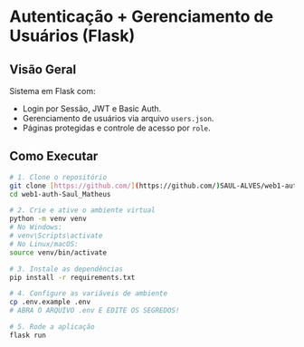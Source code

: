 # Autenticação + Gerenciamento de Usuários (Flask)

## Visão Geral
Sistema em Flask com:
- Login por Sessão, JWT e Basic Auth.
- Gerenciamento de usuários via arquivo `users.json`.
- Páginas protegidas e controle de acesso por `role`.

## Como Executar
```bash
# 1. Clone o repositório
git clone [https://github.com/](https://github.com/)SAUL-ALVES/web1-auth-Saul_Matheus.git
cd web1-auth-Saul_Matheus

# 2. Crie e ative o ambiente virtual
python -m venv venv
# No Windows:
# venv\Scripts\activate
# No Linux/macOS:
source venv/bin/activate

# 3. Instale as dependências
pip install -r requirements.txt

# 4. Configure as variáveis de ambiente
cp .env.example .env
# ABRA O ARQUIVO .env E EDITE OS SEGREDOS!

# 5. Rode a aplicação
flask run